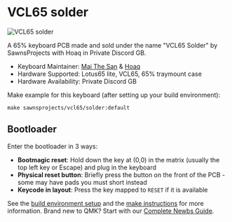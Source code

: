 # VCL65 solder

![VCL65 solder](https://i.imgur.com/ofSfOTfh.jpg)

A 65% keyboard PCB made and sold under the name "VCL65 Solder" by SawnsProjects with Hoaq in Private Discord GB. 

* Keyboard Maintainer: [Mai The San](https://github.com/MaiTheSan) & [Hoaq](https://github.com/itsmehoaq)
* Hardware Supported: Lotus65 lite, VCL65, 65% traymount case
* Hardware Availability: Private Discord GB

Make example for this keyboard (after setting up your build environment):

    make sawnsprojects/vcl65/solder:default

## Bootloader

Enter the bootloader in 3 ways:

* **Bootmagic reset**: Hold down the key at (0,0) in the matrix (usually the top left key or Escape) and plug in the keyboard
* **Physical reset button**: Briefly press the button on the front of the PCB - some may have pads you must short instead
* **Keycode in layout**: Press the key mapped to `RESET` if it is available

See the [build environment setup](https://docs.qmk.fm/#/getting_started_build_tools) and the [make instructions](https://docs.qmk.fm/#/getting_started_make_guide) for more information. Brand new to QMK? Start with our [Complete Newbs Guide](https://docs.qmk.fm/#/newbs).
